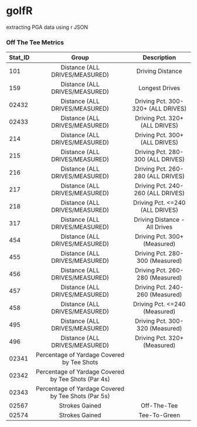 # golfR
extracting PGA data using r JSON

### Off The Tee Metrics

| Stat_ID       | Group         | Description   |
| ------------- |:-------------:|:-------------:|
| 101           | Distance (ALL DRIVES/MEASURED) | Driving Distance |
| 159          | Distance (ALL DRIVES/MEASURED) | Longest Drives |
| 02432         | Distance (ALL DRIVES/MEASURED) | Driving Pct. 300-320+ (ALL DRIVES) |
| 02433       | Distance (ALL DRIVES/MEASURED) | Driving Pct. 320+ (ALL DRIVES) |
| 214         | Distance (ALL DRIVES/MEASURED) | Driving Pct. 300+ (ALL DRIVES) |
| 215          | Distance (ALL DRIVES/MEASURED) | Driving Pct. 280-300 (ALL DRIVES) |
| 216          | Distance (ALL DRIVES/MEASURED) | Driving Pct. 260-280 (ALL DRIVES) |
| 217          | Distance (ALL DRIVES/MEASURED) | Driving Pct. 240-260 (ALL DRIVES) |
| 218          | Distance (ALL DRIVES/MEASURED) | Driving Pct. <=240 (ALL DRIVES) |
| 317         | Distance (ALL DRIVES/MEASURED) | Driving Distance - All Drives |
| 454         | Distance (ALL DRIVES/MEASURED) | Driving Pct. 300+ (Measured) |
| 455         | Distance (ALL DRIVES/MEASURED) | Driving Pct. 280-300 (Measured) |
| 456         | Distance (ALL DRIVES/MEASURED) | Driving Pct. 260-280 (Measured) |
| 457         | Distance (ALL DRIVES/MEASURED) | Driving Pct. 240-260 (Measured) |
| 458         | Distance (ALL DRIVES/MEASURED) | Driving Pct. <=240 (Measured) |
| 495         | Distance (ALL DRIVES/MEASURED) | Driving Pct. 300-320 (Measured) |
| 496         | Distance (ALL DRIVES/MEASURED) | Driving Pct. 320+ (Measured) |
| 02341 | Percentage of Yardage Covered by Tee Shots |
| 02342 | Percentage of Yardage Covered by Tee Shots (Par 4s) |
| 02343 | Percentage of Yardage Covered by Tee Shots (Par 5s) |
| 02567        | Strokes Gained  | Off-The-Tee | 
| 02574         | Strokes Gained | Tee-To-Green  | 
